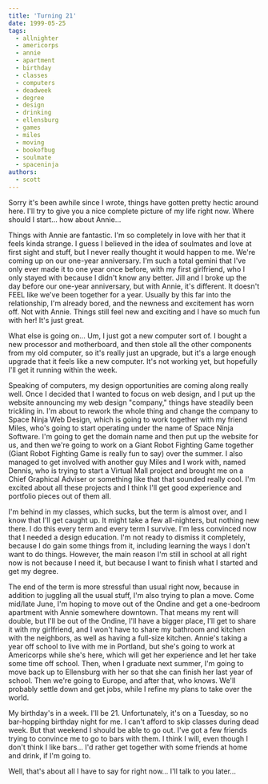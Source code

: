 ```yaml
---
title: 'Turning 21'
date: 1999-05-25
tags:
  - allnighter
  - americorps
  - annie
  - apartment
  - birthday
  - classes
  - computers
  - deadweek
  - degree
  - design
  - drinking
  - ellensburg
  - games
  - miles
  - moving
  - bookofbug
  - soulmate
  - spaceninja
authors:
  - scott
---
```


Sorry it's been awhile since I wrote, things have gotten pretty hectic around here. I'll try to give you a nice complete picture of my life right now. Where should I start... how about Annie...

Things with Annie are fantastic. I'm so completely in love with her that it feels kinda strange. I guess I believed in the idea of soulmates and love at first sight and stuff, but I never really thought it would happen to me. We're coming up on our one-year anniversary. I'm such a total gemini that I've only ever made it to one year once before, with my first girlfriend, who I only stayed with because I didn't know any better. Jill and I broke up the day before our one-year anniversary, but with Annie, it's different. It doesn't FEEL like we've been together for a year. Usually by this far into the relationship, I'm already bored, and the newness and excitement has worn off. Not with Annie. Things still feel new and exciting and I have so much fun with her! It's just great.

What else is going on... Um, I just got a new computer sort of. I bought a new processor and motherboard, and then stole all the other components from my old computer, so it's really just an upgrade, but it's a large enough upgrade that it feels like a new computer. It's not working yet, but hopefully I'll get it running within the week.

Speaking of computers, my design opportunities are coming along really well. Once I decided that I wanted to focus on web design, and I put up the website announcing my web design "company," things have steadily been trickling in. I'm about to rework the whole thing and change the company to Space Ninja Web Design, which is going to work together with my friend Miles, who's going to start operating under the name of Space Ninja Software. I'm going to get the domain name and then put up the website for us, and then we're going to work on a Giant Robot Fighting Game together (Giant Robot Fighting Game is really fun to say) over the summer. I also managed to get involved with another guy Miles and I work with, named Dennis, who is trying to start a Virtual Mall project and brought me on a Chief Graphical Adviser or something like that that sounded really cool. I'm excited about all these projects and I think I'll get good experience and portfolio pieces out of them all.

I'm behind in my classes, which sucks, but the term is almost over, and I know that I'll get caught up. It might take a few all-nighters, but nothing new there. I do this every term and every term I survive. I'm less convinced now that I needed a design education. I'm not ready to dismiss it completely, because I do gain some things from it, including learning the ways I don't want to do things. However, the main reason I'm still in school at all right now is not because I need it, but because I want to finish what I started and get my degree.

The end of the term is more stressful than usual right now, because in addition to juggling all the usual stuff, I'm also trying to plan a move. Come mid/late June, I'm hoping to move out of the Ondine and get a one-bedroom apartment with Annie somewhere downtown. That means my rent will double, but I'll be out of the Ondine, I'll have a bigger place, I'll get to share it with my girlfriend, and I won't have to share my bathroom and kitchen with the neighbors, as well as having a full-size kitchen. Annie's taking a year off school to live with me in Portland, but she's going to work at Americorps while she's here, which will get her experience and let her take some time off school. Then, when I graduate next summer, I'm going to move back up to Ellensburg with her so that she can finish her last year of school. Then we're going to Europe, and after that, who knows. We'll probably settle down and get jobs, while I refine my plans to take over the world.

My birthday's in a week. I'll be 21. Unfortunately, it's on a Tuesday, so no bar-hopping birthday night for me. I can't afford to skip classes during dead week. But that weekend I should be able to go out. I've got a few friends trying to convince me to go to bars with them. I think I will, even though I don't think I like bars... I'd rather get together with some friends at home and drink, if I'm going to.

Well, that's about all I have to say for right now... I'll talk to you later...
